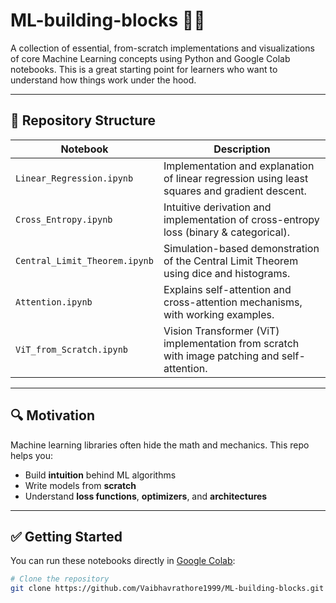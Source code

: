 # ML-building-blocks 🧠🔧

A collection of essential, from-scratch implementations and visualizations of core Machine Learning concepts using Python and Google Colab notebooks. This is a great starting point for learners who want to understand how things work under the hood.

---

## 📁 Repository Structure

| Notebook | Description |
|----------|-------------|
| `Linear_Regression.ipynb` | Implementation and explanation of linear regression using least squares and gradient descent. |
| `Cross_Entropy.ipynb` | Intuitive derivation and implementation of cross-entropy loss (binary & categorical). |
| `Central_Limit_Theorem.ipynb` | Simulation-based demonstration of the Central Limit Theorem using dice and histograms. |
| `Attention.ipynb` | Explains self-attention and cross-attention mechanisms, with working examples. |
| `ViT_from_Scratch.ipynb` | Vision Transformer (ViT) implementation from scratch with image patching and self-attention. |

---

## 🔍 Motivation

Machine learning libraries often hide the math and mechanics. This repo helps you:
- Build **intuition** behind ML algorithms
- Write models from **scratch**
- Understand **loss functions**, **optimizers**, and **architectures**

---

## ✅ Getting Started

You can run these notebooks directly in [Google Colab](https://colab.research.google.com):

```bash
# Clone the repository
git clone https://github.com/Vaibhavrathore1999/ML-building-blocks.git
